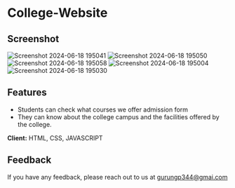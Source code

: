 # College-Website

## Screenshot
![Screenshot 2024-06-18 195041](https://github.com/Praveshgurung112/Dharamshala-clg-webpage/assets/74341450/ba2696f1-98d3-4500-947d-e6c8f66330fd)
![Screenshot 2024-06-18 195050](https://github.com/Praveshgurung112/Dharamshala-clg-webpage/assets/74341450/2d4d499f-b5d5-44d6-90df-12f66dd63c0f)
![Screenshot 2024-06-18 195058](https://github.com/Praveshgurung112/Dharamshala-clg-webpage/assets/74341450/553d37d2-b863-45f3-a85a-dd66258166fc)
![Screenshot 2024-06-18 195004](https://github.com/Praveshgurung112/Dharamshala-clg-webpage/assets/74341450/7740eeb6-e654-495f-ac6a-270e135957cf)
![Screenshot 2024-06-18 195030](https://github.com/Praveshgurung112/Dharamshala-clg-webpage/assets/74341450/6b3bdab6-adf9-4cc6-a7ca-1521097a347e)

## Features

- Students can check what courses we offer admission form
- They can know about the college campus and the facilities offered by the college.





**Client:** HTML, CSS, JAVASCRIPT



## Feedback

If you have any feedback, please reach out to us at gurungp344@gmai.com



